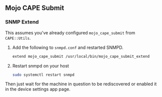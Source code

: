 ## Mojo CAPE Submit

### SNMP Extend

This assumes you've already configured `mojo_cape_submit` from `CAPE::Utils`.

1. Add the following to `snmpd.conf` and restarted SNMPD.

    ```bash
    extend mojo_cape_submit /usr/local/bin/mojo_cape_submit_extend
    ```

2. Restart snmpd on your host

    ```bash
    sudo systemctl restart snmpd
    ```

Then just wait for the machine in question to be rediscovered or enabled it in the device settings app page.